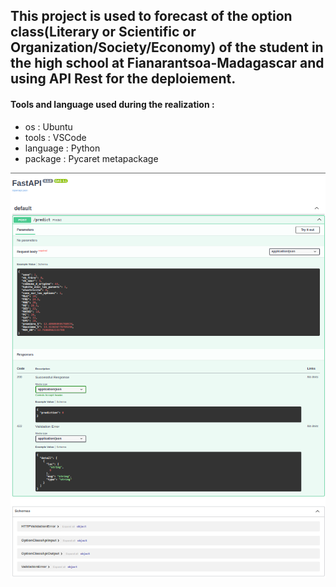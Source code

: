 ## This project is used to forecast of the option class(Literary or Scientific or Organization/Society/Economy) of the student in the high school at Fianarantsoa-Madagascar and using API Rest for the deploiement.

#### Tools and language used during the realization :

-   os : Ubuntu
-   tools : VSCode
-   language : Python
-   package : Pycaret metapackage

![api like look](/api_look.png)
